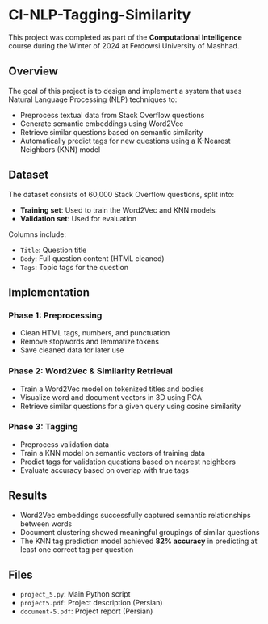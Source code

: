 # CI-NLP-Tagging-Similarity

This project was completed as part of the **Computational Intelligence** course during the Winter of 2024 at Ferdowsi University of Mashhad.

## Overview

The goal of this project is to design and implement a system that uses Natural Language Processing (NLP) techniques to:
- Preprocess textual data from Stack Overflow questions
- Generate semantic embeddings using Word2Vec
- Retrieve similar questions based on semantic similarity
- Automatically predict tags for new questions using a K-Nearest Neighbors (KNN) model

## Dataset

The dataset consists of 60,000 Stack Overflow questions, split into:
- **Training set**: Used to train the Word2Vec and KNN models
- **Validation set**: Used for evaluation

Columns include:
- `Title`: Question title
- `Body`: Full question content (HTML cleaned)
- `Tags`: Topic tags for the question

## Implementation

### Phase 1: Preprocessing
- Clean HTML tags, numbers, and punctuation
- Remove stopwords and lemmatize tokens
- Save cleaned data for later use

### Phase 2: Word2Vec & Similarity Retrieval
- Train a Word2Vec model on tokenized titles and bodies
- Visualize word and document vectors in 3D using PCA
- Retrieve similar questions for a given query using cosine similarity

### Phase 3: Tagging
- Preprocess validation data
- Train a KNN model on semantic vectors of training data
- Predict tags for validation questions based on nearest neighbors
- Evaluate accuracy based on overlap with true tags

## Results

- Word2Vec embeddings successfully captured semantic relationships between words
- Document clustering showed meaningful groupings of similar questions
- The KNN tag prediction model achieved **82% accuracy** in predicting at least one correct tag per question

## Files

- `project_5.py`: Main Python script
- `project5.pdf`: Project description (Persian)
- `document-5.pdf`: Project report (Persian)

